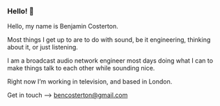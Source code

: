### Hello! 👋


Hello, my name is Benjamin Costerton.

Most things I get up to are to do with sound, be it engineering, thinking about it, or just listening.

I am a broadcast audio network engineer most days doing what I can to make things talk to each other while sounding nice.

Right now I’m working in television, and based in London.
 

Get in touch --> bencosterton@gmail.com
